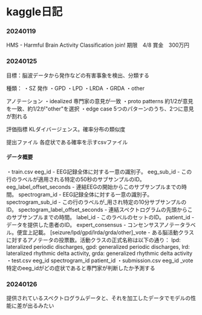 # kaggle日記

### 20240119
HMS - Harmful Brain Activity Classification join!
期限　4/8
賞金　300万円

### 20240125
目標：脳波データから発作などの有害事象を検出、分類する

種類：
・SZ 発作
・GPD
・LPD
・LRDA
・GRDA
・other

アノテーション
・idealized 専門家の意見が一致
・proto patterns 約1/2が意見を一致、約1/2が"other"を選択
・edge case 5つのパターンのうち、2つに意見が割れる

評価指標
KLダイバージェンス。確率分布の類似度

提出ファイル
各症状である確率を示すcsvファイル

#### データ概要
・train.csv
eeg_id - EEG記録全体に対する一意の識別子。
eeg_sub_id - この行のラベルが適用される特定の50秒のサブサンプルのID。
eeg_label_offset_seconds - 連結EEGの開始からこのサブサンプルまでの時間。
spectrogram_id - EEG記録全体に対する一意の識別子。
spectrogram_sub_id - この行のラベルが_用され特定の10分サブサンプルのID。
spectogram_label_offset_seconds - 連結スペクトログラムの先頭からこのサブサンプルまでの時間。
label_id - このラベルのセットのID。
patient_id - データを提供した患者のID。
expert_consensus - コンセンサスアノテータラベル。便宜上記載。
[seizure/lpd/gpd/lrda/grda/other]_vote - ある脳活動クラスに対するアノテータの投票数。活動クラスの正式名称は以下の通り： 
lpd: lateralized periodic discharges, gpd: generalized periodic discharges, lrd: lateralized rhythmic delta activity, grda: generalized rhythmic delta activity
・test.csv
eeg_id
spectrogram_id
patient_id
・submission.csv
eeg_id
_vote
特定のeeg_idがどの症状であると専門家が判断したか予測する

### 20240126
提供されているスペクトログラムデータと、それを加工したデータでモデルの性能に差が出るみたい



